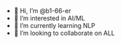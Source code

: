 - 👋 Hi, I’m @b1-66-er
- 👀 I’m interested in AI/ML
- 🌱 I’m currently learning NLP
- 💞️ I’m looking to collaborate on ALL

<!---
b1-66-er-zero-one/b1-66-er-zero-one is a ✨ special ✨ repository because its `README.md` (this file) appears on your GitHub profile.
You can click the Preview link to take a look at your changes.
--->
